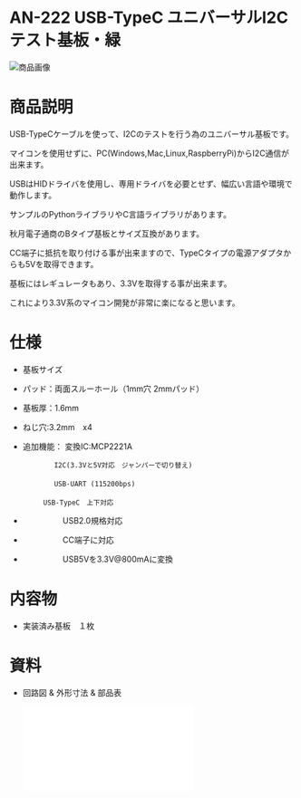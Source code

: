 # AN-222 USB-TypeC ユニバーサルI2Cテスト基板・緑 

![商品画像](./img/1024x1024/DSC_2446.jpg)

# 商品説明

USB-TypeCケーブルを使って、I2Cのテストを行う為のユニバーサル基板です。

マイコンを使用せずに、PC(Windows,Mac,Linux,RaspberryPi)からI2C通信が出来ます。

USBはHIDドライバを使用し、専用ドライバを必要とせず、幅広い言語や環境で動作します。

サンプルのPythonライブラリやC言語ライブラリがあります。

秋月電子通商のBタイプ基板とサイズ互換があります。

CC端子に抵抗を取り付ける事が出来ますので、TypeCタイプの電源アダプタからも5Vを取得できます。

基板にはレギュレータもあり、3.3Vを取得する事が出来ます。

これにより3.3V系のマイコン開発が非常に楽になると思います。

# 仕様

- 基板サイズ
- パッド：両面スルーホール（1mm穴 2mmパッド）
- 基板厚：1.6mm
- ねじ穴:3.2mm　x4
- 追加機能：
           変換IC:MCP2221A

            　I2C(3.3Vと5V対応　ジャンパーで切り替え)
           
            　USB-UART (115200bps)
           
           USB-TypeC　上下対応
- 　　　　　USB2.0規格対応
- 　　　　　CC端子に対応
- 　　　　　USB5Vを3.3V@800mAに変換

# 内容物

- 実装済み基板　１枚

# 資料

 - 回路図 & 外形寸法 & 部品表

    ![資料](./AN-222.pdf)

